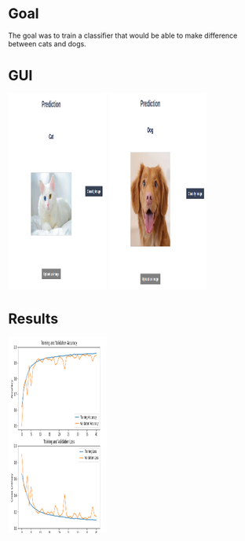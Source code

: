 # Goal
The goal was to train a classifier that would be able to make difference between cats and dogs.

# GUI
<img src="images/catpred.png" width="200" height="400">
<img src="images/dog_pred.png" width="200" height="400">

# Results
<img src="images/result.png" width="200" height="400">
